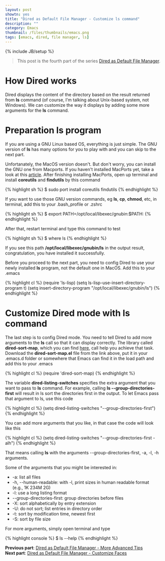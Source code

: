 ```yaml
---
layout: post
showtn: yes
title: "Dired as Default File Manager - Customize ls command"
description: ""
category: Emacs
thumbnail: /files/thumbnails/emacs.png
tags: [emacs, dired, file manager, ls]
---
```

{% include JB/setup %}

> This post is the fourth part of the series
> [Dired as Default File Manager](/2013/04/24/dired-as-default-file-manager-1-introduction/).

# How Dired works

Dired displays the content of the directory
based on the result returned from **ls** command (of course, I'm talking about
Unix-based system, not Windows). We can customize the way it displays by adding
some more arguments for the **ls** command.

<!-- more -->

# Preparation ls program

If you are using a GNU Linux based OS, everything is just simple. The GNU
version of **ls** has many options for you to play with and you can skip to the
next part.

Unfortanately, the MacOS version doesn't. But don't worry, you can install the
GNU one from Macports. If you haven't installed MacPorts yet, take a look at this
[article](/2013/01/01/macports-the-macos-package-manager/). After finishing
installing MacPorts, open up terminal and install **coreutils** and
**findutils** by this command

{% highlight sh %}
$ sudo port install coreutils findutils
{% endhighlight %}

If you want to use those GNU version commands, eg **ls**, **cp**, **chmod**,
etc, in terminal, add this to your .bash_profile or .zshrc

{% highlight sh %}
$ export PATH=/opt/local/libexec/gnubin:$PATH:
{% endhighlight %}

After that, restart terminal and type this command to test

{% highlight sh %}
$ where ls
{% endhighlight %}

If you see this path **/opt/local/libexec/gnubin/ls** in the output result,
congratulation, you have installed it successfully.

Before you proceed to the next part, you need to config Dired to use your newly
installed **ls** program, not the default one in MacOS. Add this to your .emacs

{% highlight cl %}
(require 'ls-lisp)
(setq ls-lisp-use-insert-directory-program t)
(setq insert-directory-program "/opt/local/libexec/gnubin/ls")
{% endhighlight %}

# Customize Dired mode with ls command

The last step is to config Dired mode. You need to tell Dired to add more
arguments to the **ls** call so that it can display correctly. The library
called **dired-sort-map**, which you can find
[here](http://emacswiki.org/emacs/dired-sort-map.el), call help you achieve that
task. Download the **dired-sort-map.el** file from the link above, put it in
your .emacs.d folder or somewhere that Emacs can find it in the load path and
add this to your .emacs

{% highlight cl %}
(require 'dired-sort-map)
{% endhighlight %}

The variable **dired-listing-switches** specifies the extra argument that you
want to pass to **ls** command. For example, calling **ls
--group-directories-first** will result in ls sort the directories first in the
output. To let Emacs pass that argument to ls, use this code

{% highlight cl %}
(setq dired-listing-switches "--group-directories-first")
{% endhighlight %}

You can add more arguments that you like, in that case the code will look like
this

{% highlight cl %}
(setq dired-listing-switches "--group-directories-first -alh")
{% endhighlight %}

That means calling **ls** with the arguments --group-directories-first, -a, -l,
-h arguments.

Some of the arguments that you might be interested in:

* -a: list all files
* -h, --human-readable: with -l, print sizes in human readable format (e.g., 1K 234M 2G)
* -l: use a long listing format
* --group-directories-first: group directories before files
* -X: sort alphabetically by entry extension
* -U: do not sort; list entries in directory order
* -t: sort by modification time, newest first
* -S: sort by file size

For more arguments, simply open terminal and type

{% highlight console %}
$ ls --help
{% endhighlight %}

**Previous part**:
[Dired as Default File Manager - More Advanced Tips](/2013/04/24/dired-as-default-file-manager-4-more-advanced-tips/)  
**Next part**: 
[Dired as Default File Manager - Customize Faces](/2013/04/25/dired-as-default-file-manager-6-customize-faces/)
